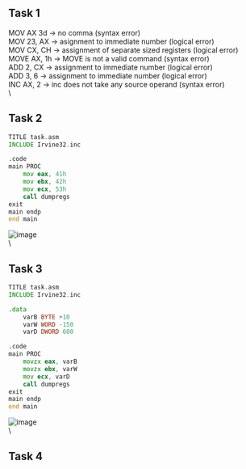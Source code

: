 ## Task 1
MOV AX 3d -> no comma (syntax error)\
MOV 23, AX -> asignment to immediate number (logical error)\
MOV CX, CH -> assignment of separate sized registers (logical error)\
MOVE AX, 1h -> MOVE is not a valid command (syntax error)\
ADD 2, CX -> assignment to immediate number (logical error)\
ADD 3, 6 -> assignment to immediate number (logical error)\
INC AX, 2 -> inc does not take any source operand (syntax error)\
\
## Task 2
```asm
TITLE task.asm
INCLUDE Irvine32.inc

.code
main PROC
	mov eax, 41h
	mov ebx, 42h
	mov ecx, 53h
	call dumpregs
exit
main endp
end main
```
![image](https://github.com/user-attachments/assets/bcad71b4-0f45-4efb-bc73-79263d05f2a2)
\
\
## Task 3
```asm
TITLE task.asm
INCLUDE Irvine32.inc

.data
	varB BYTE +10
	varW WORD -150
	varD DWORD 600

.code
main PROC
	movzx eax, varB
	movzx ebx, varW
	mov ecx, varD
	call dumpregs
exit
main endp
end main
```
![image](https://github.com/user-attachments/assets/bb74e94a-ef4b-47ac-a0e0-796ad064cb94)
\
\
## Task 4
```asm

```
